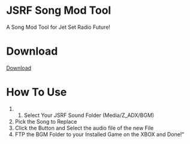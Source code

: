 # JSRF Song Mod Tool
A Song Mod Tool for Jet Set Radio Future! 

# Download
[Download](https://github.com/chrisderwahre/JSRF_Song_Mod_Tool/releases)

# How To Use
1. 1. Select Your JSRF Sound Folder (Media/Z_ADX/BGM)
2. Pick the Song to Replace
3. Click the Button and Select the audio file of the new File
4. FTP the BGM Folder to your Installed Game on the XBOX and Done!"
